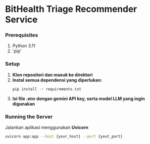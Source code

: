 # BitHealth Triage Recommender Service

### Prerequisites

1.  Python 3.11
2.  'pip'

### Setup

1.  **Klon repositori dan masuk ke direktori**
2.  **Instal semua dependensi yang diperlukan:**
    ```bash
    pip install -r requirements.txt
    ```
3.  **Isi file .env dengan gemini API key, serta model LLM yang ingin digunakan**

### Running the Server

Jalankan aplikasi menggunakan **Uvicorn**

```bash
uvicorn app:app --host {your_host} --port {yout_port}
